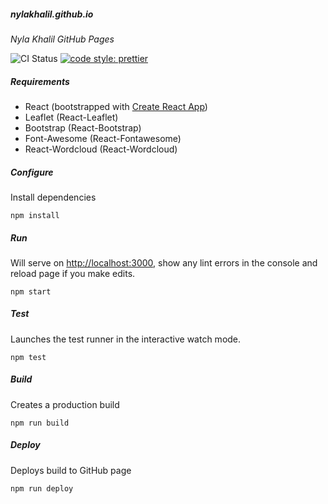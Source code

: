 ##### nylakhalil.github.io
_Nyla Khalil GitHub Pages_

![CI Status](https://github.com/nylakhalil/nylakhalil.github.io/workflows/ci/badge.svg)
[![code style: prettier](https://img.shields.io/badge/code_style-prettier-ff69b4.svg?style=flat-square)](https://github.com/prettier/prettier)
##### Requirements
- React (bootstrapped with [Create React App](https://github.com/facebook/create-react-app))
- Leaflet (React-Leaflet)
- Bootstrap (React-Bootstrap)
- Font-Awesome (React-Fontawesome)
- React-Wordcloud (React-Wordcloud)

##### Configure
Install dependencies 

```
npm install
```

##### Run
Will serve on [http://localhost:3000](http://localhost:3000), show any lint errors in the console and reload page if you make edits. 

```
npm start
```

##### Test
Launches the test runner in the interactive watch mode.

```
npm test
```

##### Build
Creates a production build

```
npm run build
```

##### Deploy
Deploys build to GitHub page

```
npm run deploy
```